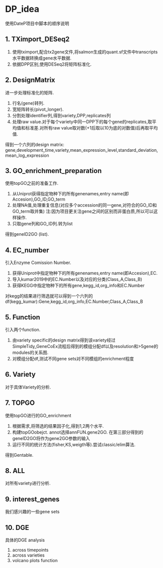 # DP_idea
使用DateP项目中脚本的顺序说明

## 1. TXimport_DESeq2
1. 使用tximport,配合tx2gene文件,将salmon生成的quant.sf文件中transcripts水平数据转换成gene水平数据.
2. 依据DPP区别,使用DESeq2将矩阵标准化.

## 2. DesignMatrix
进一步处理标准化的矩阵.
1. 行名(gene)转列.
2. 宽矩阵转长(pivot_longer).
3. 分割处理identifier列,得到variety,DPP,replicates列
4. 处理raw value.对于每个variety中同一DPP下的每个gene的replicates,取平均值和标准差.对所有raw value取对数(+1后取以10为底的对数值)后再取平均值.

得到一个六列的design matrix: gene,development_time,variety,mean_expression_level,standard_deviation,mean_log_expression

## 3. GO_enrichment_preparation
使用topGO之前的准备工作.
1. 从Uniprot获得指定物种下的所有genenames,entry name(即Accesion),GO_ID,GO_term
2. 处理NA值,处理重复信息(对应多个accession的同一gene,对符合的GO_ID和GO_term取并集) 注:因为项目更关注gene之间的区别而非蛋白质,所以可以这样操作.
3. 只取gene列和GO_ID列.转为list

得到geneID2GO (list).

## 4. EC_number
引入Enzyme Comission Number.
1. 获得Uniprot中指定物种下的所有genenames,entry name(即Accesion),EC.
2. 导入kumar2019中的EC.Number以及对应的分类(Class_A,Class_B)
3. 获得KEGG中指定物种下的所有gene,kegg_id,org_info和EC.Number

对kegg的结果进行筛选就可以得到一个六列的df(kegg_kumar):Gene,kegg_id,org_info,EC.Number,Class_A,Class_B

## 5. Function
引入两个function.
1. 由variety specific的design matrix得到该variety经过SimpleTidy_GeneCoEx流程后得到的模组分配df以及resolution和>5gene的modules的关系图.
2. 对模组分配df,测试不同gene sets对不同模组的enrichment程度

## 6. Variety
对于具体Variety的分析.

## 7. TOPGO
使用topGO进行的GO_enrichment
1. 根据需求,将筛选的结果因子化,得到1,2两个水平.
2. 构建topGOobejct. annot选择annFUN.gene2GO. 在第三部分得到的geneID2GO将作为gene2GO参数的输入
3. 运行不同的统计方法(fisher,KS,weigth等).尝试classic/elim算法.

得到Gentable.

## 8. ALL
对所有variety进行分析.

## 9. interest_genes
我们感兴趣的一些gene sets

## 10. DGE
具体的DGE analysis
1. across timepoints
2. across varieties
3. volcano plots function
